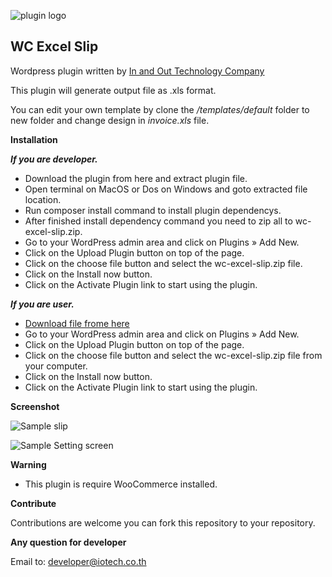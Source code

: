 
![plugin logo](https://iotech.co.th/wp-content/uploads/2017/admin-icon.png) 


**WC Excel Slip**
------------
Wordpress plugin written by [In and Out Technology Company](https://iotech.co.th)

This plugin will generate output file as .xls format.

You can edit your own template by clone the */templates/default* folder to new folder and change design in *invoice.xls* file.


**Installation**

***If you are developer.***
- Download the plugin from here and extract plugin file.
- Open terminal on MacOS or Dos on Windows and goto extracted file location.
- Run composer install command to install plugin dependencys.
- After finished install dependency command you need to zip all to wc-excel-slip.zip.
- Go to your WordPress admin area and click on Plugins » Add New.
- Click on the Upload Plugin button on top of the page.
- Click on the choose file button and select the wc-excel-slip.zip file.
- Click on the Install now button.
- Click on the Activate Plugin link to start using the plugin.


***If you are user.***
- [Download file frome here](https://github.com/iotech-thailand/wc-excel-slip/raw/master/files/wc-excel-slip.zip)
- Go to your WordPress admin area and click on Plugins » Add New.
- Click on the Upload Plugin button on top of the page.
- Click on the choose file button and select the wc-excel-slip.zip file from your computer.
- Click on the Install now button.
- Click on the Activate Plugin link to start using the plugin.

**Screenshot**

![Sample slip](https://iotech.co.th/wp-content/uploads/2017/06.40.34.png)

![Sample Setting screen](https://iotech.co.th/wp-content/uploads/2017/06.41.22.png)


**Warning**
 - This plugin is require WooCommerce installed.


**Contribute**

Contributions are welcome you can fork this repository to your repository.


**Any question for developer**

Email to: [developer@iotech.co.th](developer@iotech.co.th)
